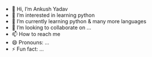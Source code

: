 - 👋 Hi, I’m Ankush Yadav
- 👀 I’m interested in learning python
- 🌱 I’m currently learning python & many more languages
- 💞️ I’m looking to collaborate on ...
- 📫 How to reach me 
- 😄 Pronouns: ...
- ⚡ Fun fact: ...

<!---
Mswpresents/Mswpresents is a ✨ special ✨ repository because its `README.md` (this file) appears on your GitHub profile.
You can click the Preview link to take a look at your changes.
--->
